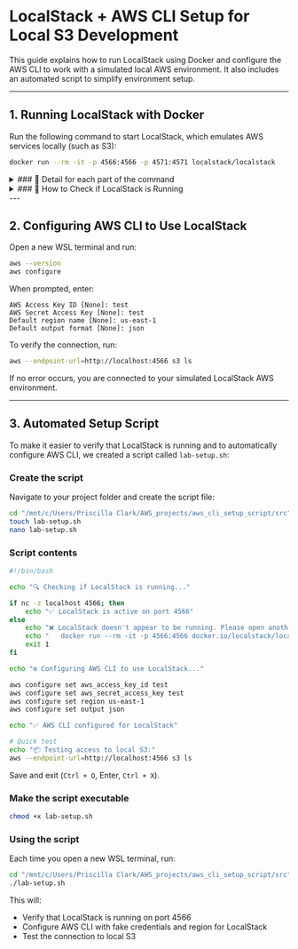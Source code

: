 
# LocalStack + AWS CLI Setup for Local S3 Development

This guide explains how to run LocalStack using Docker and configure the AWS CLI to work with a simulated local AWS environment. It also includes an automated script to simplify environment setup.

---

## 1. Running LocalStack with Docker

Run the following command to start LocalStack, which emulates AWS services locally (such as S3):

```bash
docker run --rm -it -p 4566:4566 -p 4571:4571 localstack/localstack
````

<details>
<summary> ### 🔽 Detail for each part of the command </summary>

| Command part            | Meaning                                            |
| ----------------------- | -------------------------------------------------- |
| `docker run`            | Runs a Docker container                            |
| `--rm`                  | Automatically removes the container when it stops  |
| `-it`                   | Interactive terminal mode                          |
| `-p 4566:4566`          | Maps port 4566 (used by S3 and other services)     |
| `-p 4571:4571`          | Maps port 4571 (used by other LocalStack services) |
| `localstack/localstack` | Official LocalStack Docker image                   |

</details>

<details>
    
<summary> ### 🔽 How to Check if LocalStack is Running </summary>

### 1. Using `nc` (netcat)
Check if port 4566 is open:

```bash
nc -zv localhost 4566
```

✅ Success: LocalStack is running  
❌ Failure: It's not running

---

### 2. Using `curl`
Check the health endpoint:

```bash
curl http://localhost:4566/health
```

You’ll get a JSON with running services.

---

### 3. Using Docker or Podman
Check running containers:

```bash
docker ps | grep localstack
# or
podman ps | grep localstack
```

Shows container name, status, and port mapping.

</details>
---

## 2. Configuring AWS CLI to Use LocalStack

Open a new WSL terminal and run:

```bash
aws --version
aws configure
```

When prompted, enter:

```
AWS Access Key ID [None]: test
AWS Secret Access Key [None]: test
Default region name [None]: us-east-1
Default output format [None]: json
```

To verify the connection, run:

```bash
aws --endpoint-url=http://localhost:4566 s3 ls
```

If no error occurs, you are connected to your simulated LocalStack AWS environment.

---

## 3. Automated Setup Script

To make it easier to verify that LocalStack is running and to automatically configure AWS CLI, we created a script called `lab-setup.sh`:

### Create the script

Navigate to your project folder and create the script file:

```bash
cd "/mnt/c/Users/Priscilla Clark/AWS_projects/aws_cli_setup_script/src"
touch lab-setup.sh
nano lab-setup.sh
```

### Script contents

```bash
#!/bin/bash

echo "🔍 Checking if LocalStack is running..."

if nc -z localhost 4566; then
    echo "✅ LocalStack is active on port 4566"
else
    echo "❌ LocalStack doesn't appear to be running. Please open another terminal and run:"
    echo "   docker run --rm -it -p 4566:4566 docker.io/localstack/localstack"
    exit 1
fi

echo "⚙️ Configuring AWS CLI to use LocalStack..."

aws configure set aws_access_key_id test
aws configure set aws_secret_access_key test
aws configure set region us-east-1
aws configure set output json

echo "✅ AWS CLI configured for LocalStack"

# Quick test
echo "📦 Testing access to local S3:"
aws --endpoint-url=http://localhost:4566 s3 ls
```

Save and exit (`Ctrl + O`, Enter, `Ctrl + X`).

### Make the script executable

```bash
chmod +x lab-setup.sh
```

### Using the script

Each time you open a new WSL terminal, run:

```bash
cd "/mnt/c/Users/Priscilla Clark/AWS_projects/aws_cli_setup_script/src"
./lab-setup.sh
```

This will:

* Verify that LocalStack is running on port 4566
* Configure AWS CLI with fake credentials and region for LocalStack
* Test the connection to local S3

